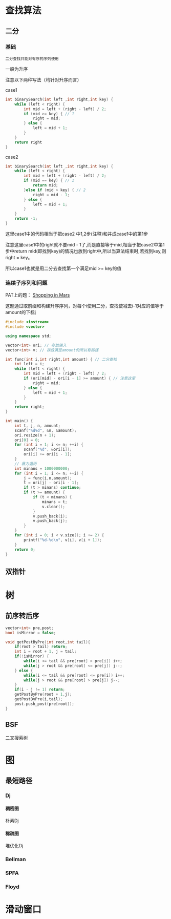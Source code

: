 # 查找算法

## 二分

### 基础

`二分查找只能对有序的序列使用`

一般为升序

注意以下两种写法（均针对升序而言）

case1

```C++
int binarySearch(int left ,int right,int key) {
    while (left < right) {
        int mid = left + (right - left) / 2;
        if (mid >= key) { // 1
            right = mid;
        } else {
            left = mid + 1;
        }
    }
    return right
}
```

case2

```C++
int binarySearch(int left ,int right,int key) {
    while (left < right) {
        int mid = left + (right - left) / 2;
        if (mid == key) { // 1
            return mid;
        }else if (mid > key) { // 2
            right = mid - 1;
        } else {
            left = mid + 1;
        }
    }
    return -1;
}
```

这里case1中的代码相当于把case2 中1,2步(注释)和并成case1中的第1步

注意这里case1中的right就不要mid - 1了,而是直接等于mid,相当于把case2中第1步中return mid(即找到key)的情况也放到right中,所以当算法结束时,若找到key,则right = key。

所以case1也就是用二分去查找第一个满足mid >= key的值

### 连续子序列和问题

PAT上的题： [Shopping in Mars](https://pintia.cn/problem-sets/994805342720868352/exam/problems/994805439202443264)

这题通过取前缀和构建升序序列，对每个i使用二分，查找使减去i-1对应的值等于amount的下标j

```C++
#include <iostream>
#include <vector>

using namespace std;

vector<int> ori; // 存放输入
vector<int> v; // 存放满足amount的所以有路径

int func(int i,int right,int amount) { // 二分查找
    int left = i;
    while (left < right) {
        int mid = left + (right - left) / 2;
        if (ori[mid] - ori[i - 1] >= amount) { // 注意这里
            right = mid;
        } else {
            left = mid + 1;
        }
    }
    return right;
}

int main() {
    int t, j, n, amount;
    scanf("%d%d", &n, &amount);
    ori.resize(n + 1);
    ori[0] = 0;
    for (int i = 1; i <= n; ++i) {
        scanf("%d", &ori[i]);
        ori[i] += ori[i - 1];
    }
    // 暴力遍历
    int minans = 1000000000;
    for (int i = 1; i <= n; ++i) {
        j = func(i,n,amount);
        t = ori[j] - ori[i - 1];
        if (t > minans) continue;
        if (t >= amount) {
            if (t < minans) {
                minans = t;
                v.clear();
            }
            v.push_back(i);
            v.push_back(j);
        }
    }
    for (int i = 0; i < v.size(); i += 2) {
        printf("%d-%d\n", v[i], v[i + 1]);
    }
    return 0;
}
```



## 双指针



# 树

## 前序转后序

```C++
vector<int> pre,post;
bool isMirror = false;

void getPostByPre(int root,int tail){
    if(root > tail) return;
    int i = root + 1, j = tail;
    if(!isMirror) {
        while(i <= tail && pre[root] > pre[i]) i++;
        while(j > root && pre[root] <= pre[j]) j--;
    } else {
        while(i <= tail && pre[root] <= pre[i]) i++;
        while(j > root && pre[root] > pre[j]) j--;
    }
    if(i - j != 1) return;
    getPostByPre(root + 1,j);
    getPostByPre(i,tail);
    post.push_post(pre[root]);
}
```

## BSF

二叉搜索树



# 图

## 最短路径

### Dj

#### 稠密图

朴素Dj

#### 稀疏图

堆优化Dj

### Bellman

### SPFA

### Floyd

# 滑动窗口

